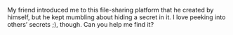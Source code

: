 My friend introduced me to this file-sharing platform that he created by himself, but he kept mumbling about hiding a secret in it. I love peeking into others’ secrets ;), though. Can you help me find it?
